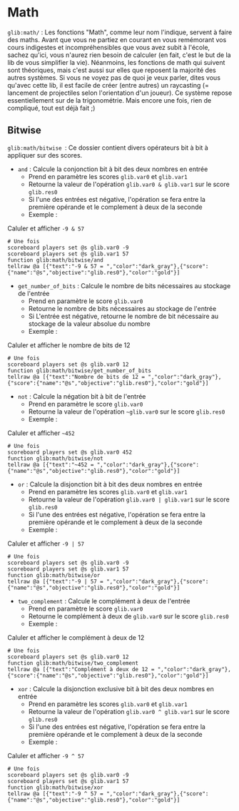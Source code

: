 # **Math**

`glib:math/` : Les fonctions "Math", comme leur nom l'indique, servent à faire des maths. Avant que vous ne partiez en courant en vous remémorant vos cours indigestes et incompréhensibles que vous avez subit à l'école, sachez qu'ici, vous n'aurez rien besoin de calculer (en fait, c'est le but de la lib de vous simplifier la vie). Néanmoins, les fonctions de math qui suivent sont théoriques, mais c'est aussi sur elles que reposent la majorité des autres systèmes. Si vous ne voyez pas de quoi je veux parler, dites vous qu'avec cette lib, il est facile de créer (entre autres) un raycasting (= lancement de projectiles selon l'orientation d'un joueur). Ce système repose essentiellement sur de la trigonométrie. Mais encore une fois, rien de compliqué, tout est déjà fait ;)

## **Bitwise**

`glib:math/bitwise `: Ce dossier contient divers opérateurs bit à bit à appliquer sur des scores.

* `and` : Calcule la conjonction bit à bit des deux nombres en entrée
  * Prend en paramètre les scores `glib.var0` et `glib.var1`
  * Retourne la valeur de l'opération `glib.var0 & glib.var1` sur le score `glib.res0`
  * Si l'une des entrées est négative, l'opération se fera entre la première opérande et le complement à deux de la seconde
  * Exemple :

Caluler et afficher `-9 & 57`

```
# Une fois
scoreboard players set @s glib.var0 -9
scoreboard players set @s glib.var1 57
function glib:math/bitwise/and
tellraw @a [{"text":"-9 & 57 = ","color":"dark_gray"},{"score":{"name":"@s","objective":"glib.res0"},"color":"gold"}]
```

* `get_number_of_bits` : Calcule le nombre de bits nécessaires au stockage de l'entrée
  * Prend en paramètre le score `glib.var0`
  * Retourne le nombre de bits nécessaires au stockage de l'entrée
  * Si L'entrée est négative, retourne le nombre de bit nécessaire au stockage de la valeur absolue du nombre
  * Exemple :

Caluler et afficher le nombre de bits de 12

```
# Une fois
scoreboard players set @s glib.var0 12
function glib:math/bitwise/get_number_of_bits
tellraw @a [{"text":"Nombre de bits de 12 = ","color":"dark_gray"},{"score":{"name":"@s","objective":"glib.res0"},"color":"gold"}]
```

* `not` : Calcule la négation bit à bit de l'entrée
  * Prend en paramètre le score `glib.var0`
  * Retourne la valeur de l'opération `~glib.var0` sur le score `glib.res0`
  * Exemple :

Caluler et afficher `~452`

```
# Une fois
scoreboard players set @s glib.var0 452
function glib:math/bitwise/not
tellraw @a [{"text":"~452 = ","color":"dark_gray"},{"score":{"name":"@s","objective":"glib.res0"},"color":"gold"}]
```

* `or` : Calcule la disjonction bit à bit des deux nombres en entrée
  * Prend en paramètre les scores `glib.var0` et `glib.var1`
  * Retourne la valeur de l'opération `glib.var0 | glib.var1` sur le score `glib.res0`
  * Si l'une des entrées est négative, l'opération se fera entre la première opérande et le complement à deux de la seconde
  * Exemple :

Caluler et afficher `-9 | 57`

```
# Une fois
scoreboard players set @s glib.var0 -9
scoreboard players set @s glib.var1 57
function glib:math/bitwise/or
tellraw @a [{"text":"-9 | 57 = ","color":"dark_gray"},{"score":{"name":"@s","objective":"glib.res0"},"color":"gold"}]
```

* `two_complement` : Calcule le complément à deux de l'entrée
  * Prend en paramètre le score `glib.var0`
  * Retourne le complément à deux de `glib.var0` sur le score `glib.res0`
  * Exemple :

Caluler et afficher le complément à deux de 12

```
# Une fois
scoreboard players set @s glib.var0 12
function glib:math/bitwise/two_complement
tellraw @a [{"text":"Complément à deux de 12 = ","color":"dark_gray"},{"score":{"name":"@s","objective":"glib.res0"},"color":"gold"}]
```

* `xor` : Calcule la disjonction exclusive bit à bit des deux nombres en entrée
  * Prend en paramètre les scores `glib.var0` et `glib.var1`
  * Retourne la valeur de l'opération `glib.var0 ^ glib.var1` sur le score `glib.res0`
  * Si l'une des entrées est négative, l'opération se fera entre la première opérande et le complement à deux de la seconde
  * Exemple :

Caluler et afficher `-9 ^ 57`

```
# Une fois
scoreboard players set @s glib.var0 -9
scoreboard players set @s glib.var1 57
function glib:math/bitwise/xor
tellraw @a [{"text":"-9 ^ 57 = ","color":"dark_gray"},{"score":{"name":"@s","objective":"glib.res0"},"color":"gold"}]
```